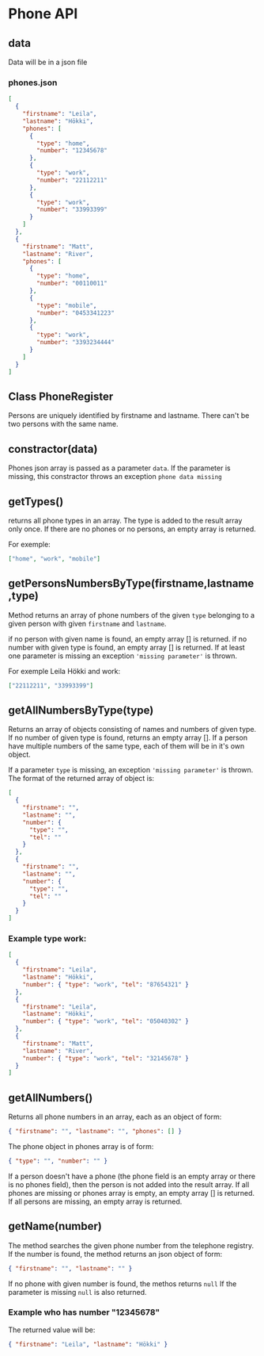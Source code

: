 # Phone API

## data

Data will be in a json file

### phones.json

```json
[
  {
    "firstname": "Leila",
    "lastname": "Hökki",
    "phones": [
      {
        "type": "home",
        "number": "12345678"
      },
      {
        "type": "work",
        "number": "22112211"
      },
      {
        "type": "work",
        "number": "33993399"
      }
    ]
  },
  {
    "firstname": "Matt",
    "lastname": "River",
    "phones": [
      {
        "type": "home",
        "number": "00110011"
      },
      {
        "type": "mobile",
        "number": "0453341223"
      },
      {
        "type": "work",
        "number": "3393234444"
      }
    ]
  }
]
```

## Class PhoneRegister

Persons are uniquely identified by firstname and lastname. There can't be two persons with the same name.

## **constractor(data)**

Phones json array is passed as a parameter `data`. If the parameter is missing, this constractor throws an exception `phone data missing`

## **getTypes()**

returns all phone types in an array. The type is added to the result array only once.
If there are no phones or no persons, an empty array is returned.

For exemple:

```json
["home", "work", "mobile"]
```

## **getPersonsNumbersByType(firstname,lastname,type)**

Method returns an array of phone numbers of the given `type` belonging to a given person with given `firstname` and `lastname`.

if no person with given name is found, an empty array [] is returned.
if no number with given type is found, an empty array [] is returned.
If at least one parameter is missing an exception `'missing parameter'` is thrown.

For exemple Leila Hökki and work:

```json
["22112211", "33993399"]
```

## **getAllNumbersByType(type)**

Returns an array of objects consisting of names and numbers of given type. If no number of given type is found, returns an empty array [].
If a person have multiple numbers of the same type, each of them will be in it's own object.

If a parameter `type` is missing, an exception `'missing parameter'` is thrown.
The format of the returned array of object is:

```json
[
  {
    "firstname": "",
    "lastname": "",
    "number": {
      "type": "",
      "tel": ""
    }
  },
  {
    "firstname": "",
    "lastname": "",
    "number": {
      "type": "",
      "tel": ""
    }
  }
]
```

### Example type work:

```json
[
  {
    "firstname": "Leila",
    "lastname": "Hökki",
    "number": { "type": "work", "tel": "87654321" }
  },
  {
    "firstname": "Leila",
    "lastname": "Hökki",
    "number": { "type": "work", "tel": "05040302" }
  },
  {
    "firstname": "Matt",
    "lastname": "River",
    "number": { "type": "work", "tel": "32145678" }
  }
]
```

## **getAllNumbers()**

Returns all phone numbers in an array, each as an object of form:

```json
{ "firstname": "", "lastname": "", "phones": [] }
```

The phone object in phones array is of form:

```json
{ "type": "", "number": "" }
```

If a person doesn't have a phone (the phone field is an empty array or there is no phones field), then the person is not added into the result array.
If all phones are missing or phones array is empty, an empty array [] is returned.
If all persons are missing, an empty array is returned.

## **getName(number)**

The method searches the given phone number from the telephone registry. If the number is found, the method returns an json object of form:

```json
{ "firstname": "", "lastname": "" }
```

If no phone with given number is found, the methos returns `null`
If the parameter is missing `null` is also returned.

### Example who has number "12345678"

The returned value will be:

```json
{ "firstname": "Leila", "lastname": "Hökki" }
```
